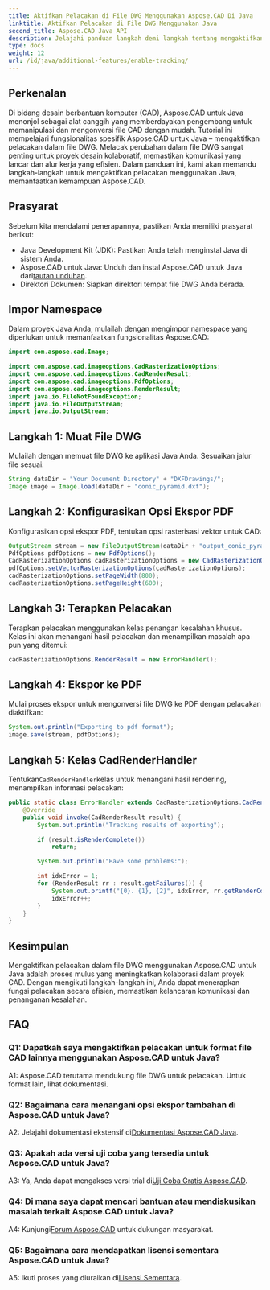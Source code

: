```yaml
---
title: Aktifkan Pelacakan di File DWG Menggunakan Aspose.CAD Di Java
linktitle: Aktifkan Pelacakan di File DWG Menggunakan Java
second_title: Aspose.CAD Java API
description: Jelajahi panduan langkah demi langkah tentang mengaktifkan pelacakan file DWG di Java menggunakan Aspose.CAD, memastikan kolaborasi yang lancar dalam proyek CAD.
type: docs
weight: 12
url: /id/java/additional-features/enable-tracking/
---
```

## Perkenalan

Di bidang desain berbantuan komputer (CAD), Aspose.CAD untuk Java menonjol sebagai alat canggih yang memberdayakan pengembang untuk memanipulasi dan mengonversi file CAD dengan mudah. Tutorial ini mempelajari fungsionalitas spesifik Aspose.CAD untuk Java – mengaktifkan pelacakan dalam file DWG. Melacak perubahan dalam file DWG sangat penting untuk proyek desain kolaboratif, memastikan komunikasi yang lancar dan alur kerja yang efisien. Dalam panduan ini, kami akan memandu langkah-langkah untuk mengaktifkan pelacakan menggunakan Java, memanfaatkan kemampuan Aspose.CAD.

## Prasyarat

Sebelum kita mendalami penerapannya, pastikan Anda memiliki prasyarat berikut:

- Java Development Kit (JDK): Pastikan Anda telah menginstal Java di sistem Anda.
-  Aspose.CAD untuk Java: Unduh dan instal Aspose.CAD untuk Java dari[tautan unduhan](https://releases.aspose.com/cad/java/).
- Direktori Dokumen: Siapkan direktori tempat file DWG Anda berada.

## Impor Namespace

Dalam proyek Java Anda, mulailah dengan mengimpor namespace yang diperlukan untuk memanfaatkan fungsionalitas Aspose.CAD:

```java
import com.aspose.cad.Image;

import com.aspose.cad.imageoptions.CadRasterizationOptions;
import com.aspose.cad.imageoptions.CadRenderResult;
import com.aspose.cad.imageoptions.PdfOptions;
import com.aspose.cad.imageoptions.RenderResult;
import java.io.FileNotFoundException;
import java.io.FileOutputStream;
import java.io.OutputStream;
```

## Langkah 1: Muat File DWG

Mulailah dengan memuat file DWG ke aplikasi Java Anda. Sesuaikan jalur file sesuai:

```java
String dataDir = "Your Document Directory" + "DXFDrawings/";
Image image = Image.load(dataDir + "conic_pyramid.dxf");
```

## Langkah 2: Konfigurasikan Opsi Ekspor PDF

Konfigurasikan opsi ekspor PDF, tentukan opsi rasterisasi vektor untuk CAD:

```java
OutputStream stream = new FileOutputStream(dataDir + "output_conic_pyramid.pdf");
PdfOptions pdfOptions = new PdfOptions();
CadRasterizationOptions cadRasterizationOptions = new CadRasterizationOptions();
pdfOptions.setVectorRasterizationOptions(cadRasterizationOptions);
cadRasterizationOptions.setPageWidth(800);
cadRasterizationOptions.setPageHeight(600);
```

## Langkah 3: Terapkan Pelacakan

Terapkan pelacakan menggunakan kelas penangan kesalahan khusus. Kelas ini akan menangani hasil pelacakan dan menampilkan masalah apa pun yang ditemui:

```java
cadRasterizationOptions.RenderResult = new ErrorHandler();
```

## Langkah 4: Ekspor ke PDF

Mulai proses ekspor untuk mengonversi file DWG ke PDF dengan pelacakan diaktifkan:

```java
System.out.println("Exporting to pdf format");
image.save(stream, pdfOptions);
```

## Langkah 5: Kelas CadRenderHandler

 Tentukan`CadRenderHandler`kelas untuk menangani hasil rendering, menampilkan informasi pelacakan:

```java
public static class ErrorHandler extends CadRasterizationOptions.CadRenderHandler {
    @Override
    public void invoke(CadRenderResult result) {
        System.out.println("Tracking results of exporting");

        if (result.isRenderComplete())
            return;

        System.out.println("Have some problems:");

        int idxError = 1;
        for (RenderResult rr : result.getFailures()) {
            System.out.printf("{0}. {1}, {2}", idxError, rr.getRenderCode(), rr.getMessage());
            idxError++;
        }
    }
}
```

## Kesimpulan

Mengaktifkan pelacakan dalam file DWG menggunakan Aspose.CAD untuk Java adalah proses mulus yang meningkatkan kolaborasi dalam proyek CAD. Dengan mengikuti langkah-langkah ini, Anda dapat menerapkan fungsi pelacakan secara efisien, memastikan kelancaran komunikasi dan penanganan kesalahan.

## FAQ

### Q1: Dapatkah saya mengaktifkan pelacakan untuk format file CAD lainnya menggunakan Aspose.CAD untuk Java?

A1: Aspose.CAD terutama mendukung file DWG untuk pelacakan. Untuk format lain, lihat dokumentasi.

### Q2: Bagaimana cara menangani opsi ekspor tambahan di Aspose.CAD untuk Java?

 A2: Jelajahi dokumentasi ekstensif di[Dokumentasi Aspose.CAD Java](https://reference.aspose.com/cad/java/).

### Q3: Apakah ada versi uji coba yang tersedia untuk Aspose.CAD untuk Java?

 A3: Ya, Anda dapat mengakses versi trial di[Uji Coba Gratis Aspose.CAD](https://releases.aspose.com/).

### Q4: Di mana saya dapat mencari bantuan atau mendiskusikan masalah terkait Aspose.CAD untuk Java?

 A4: Kunjungi[Forum Aspose.CAD](https://forum.aspose.com/c/cad/19) untuk dukungan masyarakat.

### Q5: Bagaimana cara mendapatkan lisensi sementara Aspose.CAD untuk Java?

 A5: Ikuti proses yang diuraikan di[Lisensi Sementara](https://purchase.aspose.com/temporary-license/).
